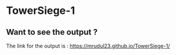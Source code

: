 # TowerSiege-1
## Want to see the output ?
The link for the output is : https://mrudul23.github.io/TowerSiege-1/
